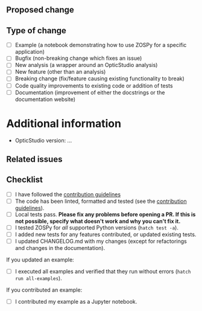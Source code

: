 <!--
  Thanks a lot for contributing to our project!
  Please, do not remove any text from this template (unless instructed otherwise).
-->

## Proposed change
<!--
  What did you change and why did you change it?
-->

## Type of change
<!--
  What type of change does your PR introduce to ZOSPy?
-->

- [ ] Example (a notebook demonstrating how to use ZOSPy for a specific application)
- [ ] Bugfix (non-breaking change which fixes an issue)
- [ ] New analysis (a wrapper around an OpticStudio analysis)
- [ ] New feature (other than an analysis)
- [ ] Breaking change (fix/feature causing existing functionality to break)
- [ ] Code quality improvements to existing code or addition of tests
- [ ] Documentation (improvement of either the docstrings or the documentation website)

# Additional information
<!--
  We would like to know which version of OpticStudio you are running.
  This helps us to keep the compatibility section in our documentation updated.
-->

- OpticStudio version: ...

## Related issues
<!--
  Please list any issues, discussions or pull requests related to this pull request.
-->

## Checklist
<!--
  Tick all boxes that apply. 
-->

- [ ] I have followed the [contribution guidelines][contribution-guidelines]
- [ ] The code has been linted, formatted and tested (see the [contribution guidelines][code-style-guidelines]).
- [ ] Local tests pass. **Please fix any problems before opening a PR. If this is not possible, specify what doesn't work and why you can't fix it.**
- [ ] I tested ZOSPy for _all_ supported Python versions (`hatch test -a`).
- [ ] I added new tests for any features contributed, or updated existing tests.
- [ ] I updated CHANGELOG.md with my changes (except for refactorings and changes in the documentation).

If you updated an example:

- [ ] I executed all examples and verified that they run without errors (`hatch run all-examples`).

If you contributed an example:

- [ ] I contributed my example as a Jupyter notebook.
    <!--
    Examples must be supplied as Jupyter notebooks, because this allows users to see the results without
    executing the complete example.
    -->

<!--
  Thanks again for your contribution! We will look into it soon.
  Meanwhile, here are some useful resources that will help you to improve
  the quality of your contribution:
-->
[contribution-guidelines]: https://zospy.readthedocs.io/en/latest/contributing/contributing.html
[code-style-guidelines]: https://zospy.readthedocs.io/en/latest/contributing/contributing.html#workflow
[unittest-instructions]: https://zospy.readthedocs.io/en/latest/contributing/unit_tests.html
[numpydoc]: https://numpydoc.readthedocs.io/en/latest/format.html

